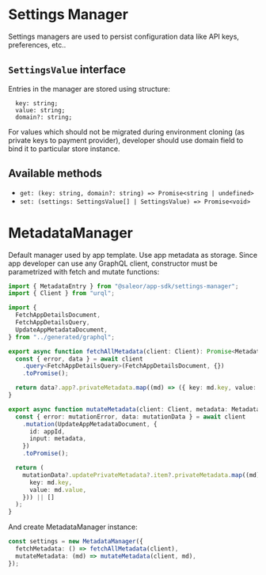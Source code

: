 # Settings Manager

Settings managers are used to persist configuration data like API keys, preferences, etc..

## `SettingsValue` interface

Entries in the manager are stored using structure:

```
  key: string;
  value: string;
  domain?: string;
```

For values which should not be migrated during environment cloning (as private keys to payment provider), developer should use domain field to bind it to particular store instance.

## Available methods

- `get: (key: string, domain?: string) => Promise<string | undefined>`
- `set: (settings: SettingsValue[] | SettingsValue) => Promise<void>`

# MetadataManager

Default manager used by app template. Use app metadata as storage. Since app developer can use any GraphQL client, constructor must be parametrized with fetch and mutate functions:

```ts
import { MetadataEntry } from "@saleor/app-sdk/settings-manager";
import { Client } from "urql";

import {
  FetchAppDetailsDocument,
  FetchAppDetailsQuery,
  UpdateAppMetadataDocument,
} from "../generated/graphql";

export async function fetchAllMetadata(client: Client): Promise<MetadataEntry[]> {
  const { error, data } = await client
    .query<FetchAppDetailsQuery>(FetchAppDetailsDocument, {})
    .toPromise();

  return data?.app?.privateMetadata.map((md) => ({ key: md.key, value: md.value })) || [];
}

export async function mutateMetadata(client: Client, metadata: MetadataEntry[]) {
  const { error: mutationError, data: mutationData } = await client
    .mutation(UpdateAppMetadataDocument, {
      id: appId,
      input: metadata,
    })
    .toPromise();

  return (
    mutationData?.updatePrivateMetadata?.item?.privateMetadata.map((md) => ({
      key: md.key,
      value: md.value,
    })) || []
  );
}
```

And create MetadataManager instance:

```ts
const settings = new MetadataManager({
  fetchMetadata: () => fetchAllMetadata(client),
  mutateMetadata: (md) => mutateMetadata(client, md),
});
```
